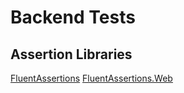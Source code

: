 # Backend Tests

## Assertion Libraries

[FluentAssertions](https://fluentassertions.com)
[FluentAssertions.Web](https://github.com/adrianiftode/FluentAssertions.Web)
